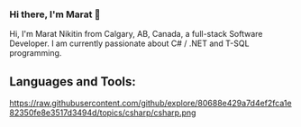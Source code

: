 ### Hi there, I'm Marat 👋
Hi, I'm Marat Nikitin from Calgary, AB, Canada, a full-stack Software Developer. I am currently passionate about C# / .NET and T-SQL programming. 

## Languages and Tools:
https://raw.githubusercontent.com/github/explore/80688e429a7d4ef2fca1e82350fe8e3517d3494d/topics/csharp/csharp.png 
